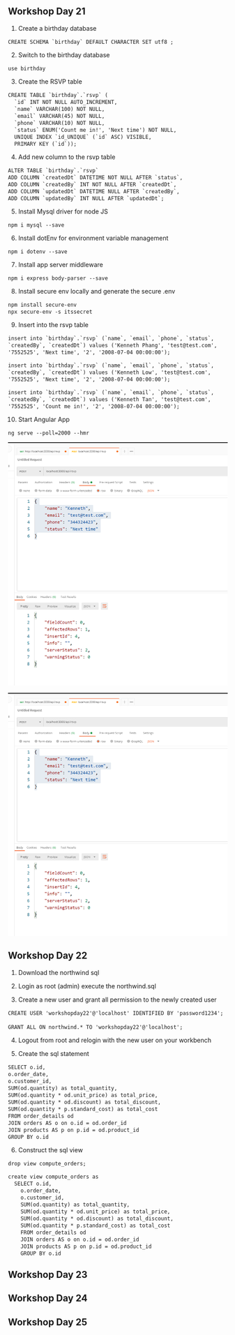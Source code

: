 ## Workshop Day 21

1. Create a birthday database

```
CREATE SCHEMA `birthday` DEFAULT CHARACTER SET utf8 ;
```

2. Switch to the birthday database

```
use birthday
```

3. Create the RSVP table

```
CREATE TABLE `birthday`.`rsvp` (
  `id` INT NOT NULL AUTO_INCREMENT,
  `name` VARCHAR(100) NOT NULL,
  `email` VARCHAR(45) NOT NULL,
  `phone` VARCHAR(10) NOT NULL,
  `status` ENUM('Count me in!', 'Next time') NOT NULL,
  UNIQUE INDEX `id_UNIQUE` (`id` ASC) VISIBLE,
  PRIMARY KEY (`id`));
```

4. Add new column to the rsvp table

```
ALTER TABLE `birthday`.`rsvp` 
ADD COLUMN `createdDt` DATETIME NOT NULL AFTER `status`,
ADD COLUMN `createdBy` INT NOT NULL AFTER `createdDt`,
ADD COLUMN `updatedDt` DATETIME NULL AFTER `createdBy`,
ADD COLUMN `updatedBy` INT NULL AFTER `updatedDt`;
```

5. Install Mysql driver for node JS

```
npm i mysql --save
```

6. Install dotEnv for environment variable management
```
npm i dotenv --save
```

7. Install app server middleware

```
npm i express body-parser --save
```

8. Install secure env locally and generate the secure .env

```
npm install secure-env
npx secure-env -s itssecret
```

9. Insert into the rsvp table

```
insert into `birthday`.`rsvp` (`name`, `email`, `phone`, `status`, `createdBy`, `createdDt`) values ('Kenneth Phang', 'test@test.com', '7552525', 'Next time', '2', '2008-07-04 00:00:00');

```


```
insert into `birthday`.`rsvp` (`name`, `email`, `phone`, `status`, `createdBy`, `createdDt`) values ('Kenneth Low', 'test@test.com', '7552525', 'Next time', '2', '2008-07-04 00:00:00');

```


```
insert into `birthday`.`rsvp` (`name`, `email`, `phone`, `status`, `createdBy`, `createdDt`) values ('Kenneth Tan', 'test@test.com', '7552525', 'Count me in!', '2', '2008-07-04 00:00:00');

```

10. Start Angular App

```
ng serve --poll=2000 --hmr
```

![Image of Postman](./workshop-day21/screens/postman.png)

![Image of Postman](./workshop-day21/screens/postman2.png)

## Workshop Day 22

1. Download the northwind sql

2. Login as root (admin) execute the northwind.sql

3. Create a new user and grant all permission to the newly created user

```
CREATE USER 'workshopday22'@'localhost' IDENTIFIED BY 'password1234';

GRANT ALL ON northwind.* TO 'workshopday22'@'localhost';
```

4. Logout from root and relogin with the new user on your workbench

5. Create the sql statement

```
SELECT o.id, 
o.order_date, 
o.customer_id,
SUM(od.quantity) as total_quantity,
SUM(od.quantity * od.unit_price) as total_price,
SUM(od.quantity * od.discount) as total_discount,
SUM(od.quantity * p.standard_cost) as total_cost
FROM order_details od
JOIN orders AS o on o.id = od.order_id
JOIN products AS p on p.id = od.product_id
GROUP BY o.id
```

6. Construct the sql view
```
drop view compute_orders;
```

```
create view compute_orders as
  SELECT o.id, 
    o.order_date, 
    o.customer_id,
    SUM(od.quantity) as total_quantity,
    SUM(od.quantity * od.unit_price) as total_price,
    SUM(od.quantity * od.discount) as total_discount,
    SUM(od.quantity * p.standard_cost) as total_cost
    FROM order_details od
    JOIN orders AS o on o.id = od.order_id
    JOIN products AS p on p.id = od.product_id
    GROUP BY o.id
```

## Workshop Day 23

## Workshop Day 24

## Workshop Day 25

